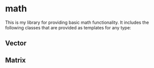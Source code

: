 # math

This is my library for providing basic math functionality. It includes the following classes that are provided as templates for any type:

## Vector

## Matrix